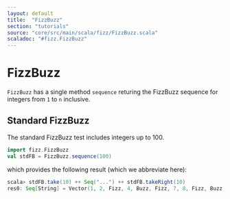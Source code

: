 ```yaml
---
layout: default
title:  "FizzBuzz"
section: "tutorials"
source: "core/src/main/scala/fizz/FizzBuzz.scala"
scaladoc: "#fizz.FizzBuzz"
---
```

# FizzBuzz

`FizzBuzz` has a single method `sequence` returing the FizzBuzz sequence for integers from `1` to `n` inclusive.

## Standard FizzBuzz

The standard FizzBuzz test includes integers up to 100.

```scala
import fizz.FizzBuzz
val stdFB = FizzBuzz.sequence(100)
```

which provides the following result (which we abbreviate here):

```scala
scala> stdFB.take(10) ++ Seq("...") ++ stdFB.takeRight(10)
res0: Seq[String] = Vector(1, 2, Fizz, 4, Buzz, Fizz, 7, 8, Fizz, Buzz, ..., 91, 92, Fizz, 94, Buzz, Fizz, 97, 98, Fizz, Buzz)
```
